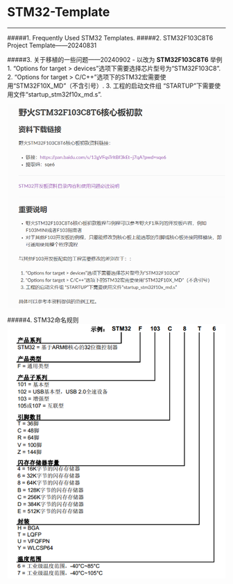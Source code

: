 # STM32-Template

----------

#####1. Frequently Used STM32 Templates.
#####2. STM32F103C8T6 Project Template——20240831

#####3. 关于移植的一些问题——20240902
	- 以改为 **STM32F103C8T6** 举例
		1. “Options for target > devices”选项下需要选择芯片型号为“STM32F103C8”.
		2. “Options for target > C/C++”选项下的STM32宏需要使用“STM32F10X_MD”（不含引号）.
		3. 工程的启动文件组 “STARTUP”下需要使用文件“startup_stm32f10x_md.s”.

![移植项目STM32F103C8T6有关](https://github.com/Siyuan-Wang-UP/STM32-Template/blob/main/Picture/%E7%A7%BB%E6%A4%8D%E6%9C%89%E5%85%B3.png)

#####4. STM32命名规则
![STM32命名规则](https://github.com/Siyuan-Wang-UP/STM32-Template/blob/main/Picture/STM32%E5%91%BD%E5%90%8D%E8%A7%84%E5%88%99.png)

